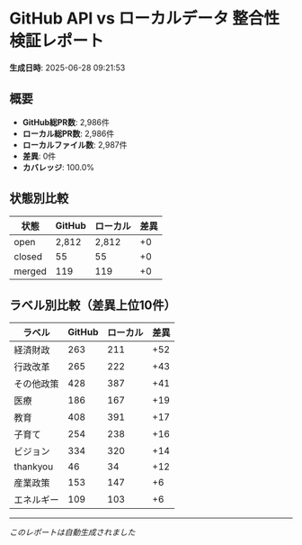 # GitHub API vs ローカルデータ 整合性検証レポート

**生成日時**: 2025-06-28 09:21:53

## 概要

- **GitHub総PR数**: 2,986件
- **ローカル総PR数**: 2,986件
- **ローカルファイル数**: 2,987件
- **差異**: 0件
- **カバレッジ**: 100.0%

## 状態別比較

| 状態 | GitHub | ローカル | 差異 |
|------|--------|----------|------|
| open | 2,812 | 2,812 | +0 |
| closed | 55 | 55 | +0 |
| merged | 119 | 119 | +0 |

## ラベル別比較（差異上位10件）

| ラベル | GitHub | ローカル | 差異 |
|--------|--------|----------|------|
| 経済財政 | 263 | 211 | +52 |
| 行政改革 | 265 | 222 | +43 |
| その他政策 | 428 | 387 | +41 |
| 医療 | 186 | 167 | +19 |
| 教育 | 408 | 391 | +17 |
| 子育て | 254 | 238 | +16 |
| ビジョン | 334 | 320 | +14 |
| thankyou | 46 | 34 | +12 |
| 産業政策 | 153 | 147 | +6 |
| エネルギー | 109 | 103 | +6 |

---
*このレポートは自動生成されました*